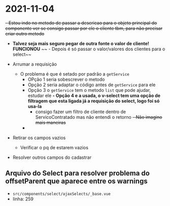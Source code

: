 # 2021-11-04
~~- Estou indo no metodo de passar a descricao para o objeto principal do componente ver se consigo passar por ele o cliente tbm, para não precisar criar outro metodo~~
  - **Talvez seja mais seguro pegar de outra fonte o valor de cliente!** **FUNCIONOU**
~~  - Depois é só passar o valor/valores dos clientes para o select~~

- Arrumar a requisição
  - O problema é que é setado por padrão a `getService`
    - OPção 1 seria sobescrever o metodo
    - Opção 2 seria adaptar o código antes de `getService` para ele 
    - Opção 3 o `getService` tem o metodo `list` que pode ajudar, estudar ele
  **- Opção 4 e a usada, o v-select tem uma opção de filtragem que esta ligada já a requisição do select, logo foi só usa-la**
      - consigo fazer um filtro de cliente dentro de ServicoContratado mas não entendi o retorno
    ~~- Não imagino mais maneiras~~
    - 
- Retirar os campos vazios
  - Verificar o pq de estarem vazios

- Resolver outros campos do cadastrar


## Arquivo do Select para resolver problema do offsetParent que aparece entre os warnings
- `src/components/select/ajaxSelects/_base.vue`
- linha: 259